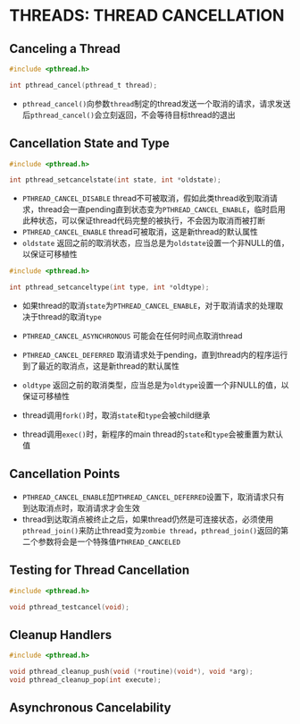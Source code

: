 # THREADS: THREAD CANCELLATION

## Canceling a Thread
```c
#include <pthread.h>

int pthread_cancel(pthread_t thread);
```
- `pthread_cancel()`向参数`thread`制定的thread发送一个取消的请求，请求发送后`pthread_cancel()`会立刻返回，不会等待目标thread的退出

## Cancellation State and Type
```c
#include <pthread.h>

int pthread_setcancelstate(int state, int *oldstate);
```
- `PTHREAD_CANCEL_DISABLE` thread不可被取消，假如此类thread收到取消请求，thread会一直pending直到状态变为`PTHREAD_CANCEL_ENABLE`，临时启用此种状态，可以保证thread代码完整的被执行，不会因为取消而被打断
- `PTHREAD_CANCEL_ENABLE` thread可被取消，这是新thread的默认属性
- `oldstate` 返回之前的取消状态，应当总是为`oldstate`设置一个非NULL的值，以保证可移植性

```c
#include <pthread.h>

int pthread_setcanceltype(int type, int *oldtype);
```
- 如果thread的取消`state`为`PTHREAD_CANCEL_ENABLE`，对于取消请求的处理取决于thread的取消`type`
- `PTHREAD_CANCEL_ASYNCHRONOUS` 可能会在任何时间点取消thread
- `PTHREAD_CANCEL_DEFERRED` 取消请求处于pending，直到thread内的程序运行到了最近的取消点，这是新thread的默认属性
- `oldtype` 返回之前的取消类型，应当总是为`oldtype`设置一个非NULL的值，以保证可移植性

- thread调用`fork()`时，取消`state`和`type`会被child继承
- thread调用`exec()`时，新程序的main thread的`state`和`type`会被重置为默认值

## Cancellation Points
- `PTHREAD_CANCEL_ENABLE`加`PTHREAD_CANCEL_DEFERRED`设置下，取消请求只有到达取消点时，取消请求才会生效
- thread到达取消点被终止之后，如果thread仍然是可连接状态，必须使用`pthread_join()`来防止thread变为`zombie thread`，`pthread_join()`返回的第二个参数将会是一个特殊值`PTHREAD_CANCELED`

## Testing for Thread Cancellation
```c
#include <pthread.h>

void pthread_testcancel(void);
```

## Cleanup Handlers
```c
#include <pthread.h>

void pthread_cleanup_push(void (*routine)(void*), void *arg);
void pthread_cleanup_pop(int execute);
```

## Asynchronous Cancelability